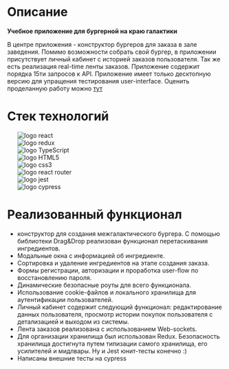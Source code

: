 
# Описание
**Учебное приложение для бургерной на краю галактики**

В центре приложения - конструктор бургеров для заказа в зале заведения. Помимо возможности собрать свой бургер, в приложении присутствует личный кабинет с историей заказов пользователя. Так же есть реализация real-time ленты заказов. Приложение содержит порядка 15ти запросов к API. Приложение имеет только десктопную версию для упращения тестирования user-interface. Оценить проделанную работу можно <a href="https://milashkina.github.io/react-burger">тут</a> 

# Стек технологий

<ul style="list-style: none">
    <li><img src="https://img.shields.io/badge/-React-202124?logo=react&logoColor=61DAFB&style=flat-square" alt="logo react"/></li>
    <li><img src="https://img.shields.io/badge/Redux-593D88?style=flat-square&logo=redux&logoColor=white" alt="logo redux"/></li>
    <li><img src="https://img.shields.io/badge/TypeScript-3178C6?style=flat-square&logo=typescript&logoColor=white" alt="logo TypeScript"/></li>
    <li><img src="https://img.shields.io/badge/HTML5-E34F26?style=flat-square&logo=html5&logoColor=white" alt="logo HTML5"/></li>
    <li><img src="https://img.shields.io/badge/CSS3-1572B6?style=flat-square&logo=css3&logoColor=white" alt="logo css3"/></li>
    <li><img src="https://img.shields.io/badge/React_Router-CA4245?style=flat-square&logo=react-router&logoColor=white" alt="logo react router"/></li>
    <li><img src="https://img.shields.io/badge/Jest-C21325?style=flat-square&logo=jest&logoColor=white" alt="logo jest"/></li>
    <li><img src="https://img.shields.io/badge/Cypress-17202C?style=flat-square&logo=cypress&logoColor=white" alt="logo cypress"/></li>
</ul> 

# Реализованный функционал
+ конструктор для создания межгалактического бургера. С помощью библиотеки Drag&Drop реализован функционал перетаскивания ингредиентов.
+ Модальные окна с информацией об ингредиенте.
+ Сортировка и удаление ингредиентов на этапе создания заказа.
+ Формы регистрации, авторизации и проработка user-flow по восстановлению пароля.
+ Динамические безопасные роуты для всего функционала. 
+ Использование cookie-файлов и локального хранилища для аутентификации пользователей.
+ Личный кабинет содержит следующий функционал: редактирование данных пользователя, просмотр истории покупок пользователя с детализацией и выходом из системы.
+ Лента заказов реализована с использованием Web-sockets. 
+ Для организации хранилища был использован Redux. Безопасность хранилища достигнута путем типизации самого хранилища, его усилителей и мидлвары. Ну и Jest юнит-тесты конечно :)
+ Написаны внешние тесты на cypress
